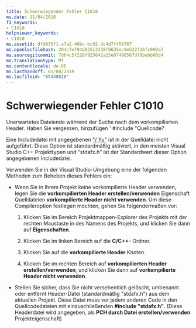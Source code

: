 ```yaml
---
title: Schwerwiegender Fehler C1010
ms.date: 11/04/2016
f1_keywords:
- C1010
helpviewer_keywords:
- C1010
ms.assetid: dfd035f1-a7a2-40bc-bc92-dc4d7f456767
ms.openlocfilehash: 204c7ef94d82513338f6635ec9eb22f26fc090a7
ms.sourcegitcommit: 7d64c5f226f925642a25e07498567df8bebb00d4
ms.translationtype: MT
ms.contentlocale: de-DE
ms.lasthandoff: 05/08/2019
ms.locfileid: "65448018"
---
```

# <a name="fatal-error-c1010"></a>Schwerwiegender Fehler C1010

Unerwartetes Dateiende während der Suche nach dem vorkompilierten Header. Haben Sie vergessen, hinzufügen ' #include "Quellcode?

Eine Includedatei mit angegebenen ["/ Yu"](../../build/reference/yu-use-precompiled-header-file.md) ist in der Quelldatei nicht aufgeführt.  Diese Option ist standardmäßig aktiviert, in den meisten Visual Studio C++ Projekttypen und "stdafx.h" ist der Standardwert dieser Option angegebenen Includedatei.

Verwenden Sie in der Visual Studio-Umgebung eine der folgenden Methoden zum Beheben dieses Fehlers ein:

- Wenn Sie in Ihrem Projekt keine vorkompilierte Header verwenden, legen Sie die **vorkompilierten Header erstellen/verwenden** Eigenschaft Quelldateien **vorkompilierte Header nicht verwenden**. Um diese Compileroption festlegen möchten, gehen Sie folgendermaßen vor:

   1. Klicken Sie im Bereich Projektmappen-Explorer des Projekts mit der rechten Maustaste in des Namens des Projekts, und klicken Sie dann auf **Eigenschaften**.

   1. Klicken Sie im linken Bereich auf die **C/C++-** Ordner.

   1. Klicken Sie auf die **vorkompilierte Header** Knoten.

   1. Klicken Sie im rechten Bereich auf **vorkompilierten Header erstellen/verwenden**, und klicken Sie dann auf **vorkompilierte Header nicht verwenden**.

- Stellen Sie sicher, dass Sie nicht versehentlich gelöscht, umbenannt oder entfernt Header-Datei (standardmäßig "stdafx.h") aus dem aktuellen Projekt. Diese Datei muss vor jedem anderen Code in den Quellcodedateien mit einzuschließenden **#include "stdafx.h"**. (Diese Headerdatei wird angegeben, als **PCH durch Datei erstellen/verwenden** Projekteigenschaft)